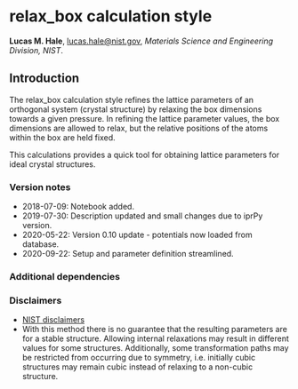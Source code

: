 # relax_box calculation style

**Lucas M. Hale**, [lucas.hale@nist.gov](mailto:lucas.hale@nist.gov?Subject=ipr-demo), *Materials Science and Engineering Division, NIST*.

## Introduction

The relax_box calculation style refines the lattice parameters of an orthogonal system (crystal structure) by relaxing the box dimensions towards a given pressure.  In refining the lattice parameter values, the box dimensions are allowed to relax, but the relative positions of the atoms within the box are held fixed.

This calculations provides a quick tool for obtaining lattice parameters for ideal crystal structures.

### Version notes

- 2018-07-09: Notebook added.
- 2019-07-30: Description updated and small changes due to iprPy version.
- 2020-05-22: Version 0.10 update - potentials now loaded from database.
- 2020-09-22: Setup and parameter definition streamlined.

### Additional dependencies

### Disclaimers

- [NIST disclaimers](http://www.nist.gov/public_affairs/disclaimer.cfm)
- With this method there is no guarantee that the resulting parameters are for a stable structure.  Allowing internal relaxations may result in different values for some structures.  Additionally, some transformation paths may be restricted from occurring due to symmetry, i.e. initially cubic structures may remain cubic instead of relaxing to a non-cubic structure.
